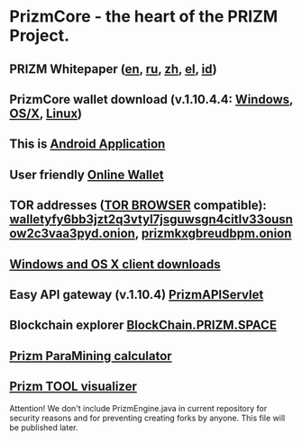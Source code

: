 # PrizmCore - the heart of the PRIZM Project.

## PRIZM Whitepaper ([en](http://tech.prizm.space/wp/prizm_wp_en.pdf?rnd=20200601), [ru](http://tech.prizm.space/wp/prizm_wp_ru.pdf?rnd=20200601), [zh](http://tech.prizm.space/wp/prizm_wp_zh.pdf?rnd=20200601), [el](http://tech.prizm.space/wp/prizm_wp_el.pdf?rnd=20200601), [id](http://tech.prizm.space/wp/prizm_wp_id.pdf?rnd=20200601))

## PrizmCore wallet download (v.1.10.4.4: [Windows](http://tech.prizm.space/files/prizm-dist-1.10.4.4-win.exe), [OS/X](http://tech.prizm.space/files/prizm-dist-1.10.4.4-mac.dmg), [Linux](http://tech.prizm.space/files/prizm-dist-1.10.4.4-linux.tgz))

## This is [Android Application](http://tech.prizm.space/files/prizm.apk)

## User friendly [Online Wallet](https://wallet.prizm.space/)
## TOR addresses ([TOR BROWSER](https://www.torproject.org) compatible): [walletyfy6bb3jzt2q3vtyl7jsguwsgn4citlv33ousnow2c3vaa3pyd.onion](http://walletyfy6bb3jzt2q3vtyl7jsguwsgn4citlv33ousnow2c3vaa3pyd.onion/), [prizmkxgbreudbpm.onion](http://prizmkxgbreudbpm.onion/)

## [Windows and OS X client downloads](http://94.130.167.158/loyalty/center/)

## Easy API gateway (v.1.10.4) [PrizmAPIServlet](http://tech.prizm.space/files/prizm-api-1.10.4.tgz)

## Blockchain explorer [BlockChain.PRIZM.SPACE](http://blockchain.prizm.space/)

## [Prizm ParaMining calculator](https://paracalc.prizm.space/)

## [Prizm TOOL visualizer](https://tool.prizm.space/)

Attention! We don't include PrizmEngine.java in current repository for security reasons and for preventing creating forks by anyone. This file will be published later.
